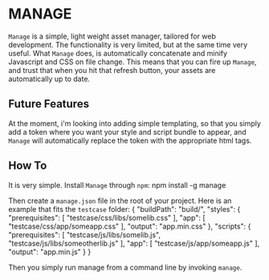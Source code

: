 # MANAGE
`Manage` is a simple, light weight asset manager, tailored for web development. The functionality is very limited, but at the same time very useful. What `Manage` does, is automatically concatenate and minify Javascript and CSS on file change. This means that you can fire up `Manage`, and trust that when you hit that refresh button, your assets are automatically up to date.

## Future Features
At the moment, i'm looking into adding simple templating, so that you simply add a token where you want your style and script bundle to appear, and `Manage` will automatically replace the token with the appropriate html tags.

## How To
It is very simple. Install `Manage` through `npm`:
	npm install -g manage

Then create a `manage.json` file in the root of your project. Here is an example that fits the `testcase` folder:
	{
		"buildPath": "build/",
		"styles": {
			"prerequisites": [
				"testcase/css/libs/somelib.css"
			],
			"app": [
				"testcase/css/app/someapp.css"
			],
			"output": "app.min.css"
		},
		"scripts": {
			"prerequisites": [
				"testcase/js/libs/somelib.js",
				"testcase/js/libs/someotherlib.js"
			],
			"app": [
				"testcase/js/app/someapp.js"
			],
			"output": "app.min.js"
		}
	}

Then you simply run manage from a command line by invoking `manage`.